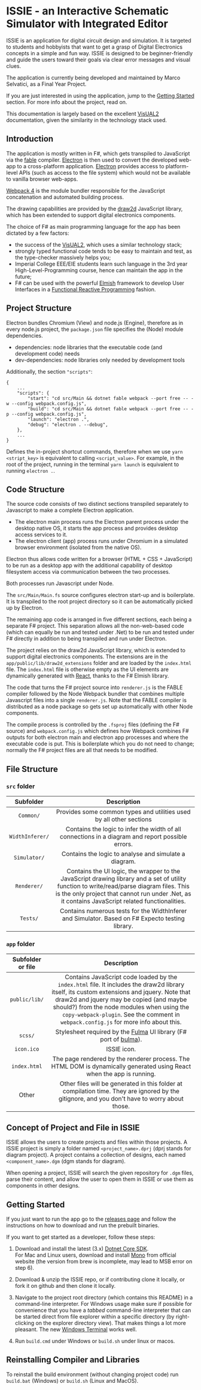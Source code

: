 # ISSIE - an Interactive Schematic Simulator with Integrated Editor

ISSIE is an application for digital circuit design and simulation. It is targeted to students and hobbyists that want to get a grasp of Digital Electronics concepts in a simple and fun way. ISSIE is designed to be beginner-friendly and guide the users toward their goals via clear error messages and visual clues.

The application is currently being developed and maintained by Marco Selvatici, as a Final Year Project.

If you are just interested in using the application, jump to the [Getting Started](#getting-started) section. For more info about the project, read on.

This documentation is largely based on the excellent [VisUAL2](https://github.com/ImperialCollegeLondon/Visual2) documentation, given the similarity in the technology stack used.

## Introduction

The application is mostly written in F#, which gets transpiled to JavaScript via the [fable](https://fable.io/) compiler. [Electron](https://www.electronjs.org/) is then used to convert the developed web-app to a cross-platform application. [Electron](electronjs.org) provides access to platform-level APIs (such as access to the file system) which would not be available to vanilla browser web-apps.

[Webpack 4](https://webpack.js.org/) is the module bundler responsible for the JavaScript concatenation and automated building process.

The drawing capabilities are provided by the [draw2d](http://www.draw2d.org/draw2d/) JavaScript library, which has been extended to support digital electronics components.

The choice of F# as main programming language for the app has been dictated by a few factors:

* the success of the [VisUAL2](https://github.com/ImperialCollegeLondon/Visual2), which uses a similar technology stack;
* strongly typed functional code tends to be easy to maintain and test, as the type-checker massively helps you;
* Imperial College EEE/EIE students learn such language in the 3rd year High-Level-Programming course, hence can maintain the app in the future;
* F# can be used with the powerful [Elmish](https://elmish.github.io/elmish/) framework to develop User Interfaces in a [Functional Reactive Programming](https://en.wikipedia.org/wiki/Functional_reactive_programming) fashion.

## Project Structure

Electron bundles Chromium (View) and node.js (Engine), therefore as in every node.js project, the `package.json` file specifies the (Node) module dependencies.

* dependencies: node libraries that the executable code (and development code) needs
* dev-dependencies: node libraries only needed by development tools

Additionally, the section `"scripts"`:
```
{
    ...
    "scripts": {
        "start": "cd src/Main && dotnet fable webpack --port free -- -w --config webpack.config.js",
        "build": "cd src/Main && dotnet fable webpack --port free -- -p --config webpack.config.js",
        "launch": "electron .",
        "debug": "electron . --debug",
    },
    ...
}
```
Defines the in-project shortcut commands, therefore when we use `yarn <stript_key>` is equivalent to calling `<script_value>`. For example, in the root of the project, running in the terminal `yarn launch` is equivalent to running `electron .`.

## Code Structure

The source code consists of two distinct sections transpiled separately to Javascript to make a complete Electron application.

* The electron main process runs the Electron parent process under the desktop native OS, it starts the app process and provides desktop access services to it.
* The electron client (app) process runs under Chromium in a simulated browser environment (isolated from the native OS).

Electron thus allows code written for a browser (HTML + CSS + JavaScript) to be run as a desktop app with the additional capability of desktop filesystem access via communication between the two processes.

Both processes run Javascript under Node.

The `src/Main/Main.fs` source configures electron start-up and is boilerplate. It is transpiled to the root project directory so it can be automatically picked up by Electron.

The remaining app code is arranged in five different sections, each being a separate F# project. This separation allows all the non-web-based code (which can equally be run and tested under .Net) to be run and tested under F# directly in addition to being transpiled and run under Electron.

The project relies on the draw2d JavaScript library, which is extended to support digital electronics components. The extensions are in the `app/public/lib/draw2d_extensions` folder and are loaded by the `index.html` file. The `index.html` file is otherwise empty as the UI elements are dynamically generated with [React](https://reactjs.org/), thanks to the F# Elmish library.

The code that turns the F# project source into `renderer.js` is the FABLE compiler followed by the Node Webpack bundler that combines multiple Javascript files into a single `renderer.js`. Note that the FABLE compiler is distributed as a node package so gets set up automatically with other Node components.

The compile process is controlled by the `.fsproj` files (defining the F# source) and `webpack.config.js` which defines how Webpack combines F# outputs for both electron main and electron app processes and where the executable code is put. This is boilerplate which you do not need to change; normally the F# project files are all that needs to be modified.

## File Structure

### `src` folder

|   Subfolder   |                                             Description                                            |
|:------------:|:--------------------------------------------------------------------------------------------------:|
| `Common/`       | Provides some common types and utilities used by all other sections                                |
| `WidthInferer/` | Contains the logic to infer the width of all connections in a diagram and report possible errors. |
| `Simulator/`    | Contains the logic to analyse and simulate a diagram.                                              |
| `Renderer/`     | Contains the UI logic, the wrapper to the JavaScript drawing library and a set of utility function to write/read/parse diagram files. This is the only project that cannot run under .Net, as it contains JavaScript related functionalities. |
| `Tests/`        | Contains numerous tests for the WidthInferer and Simulator. Based on F# Expecto testing library. |


### `app` folder

| Subfolder or file |                                                                                                                                                          Description                                                                                                                                                          |
|:-----------------:|:-----------------------------------------------------------------------------------------------------------------------------------------------------------------------------------------------------------------------------------------------------------------------------------------------------------------------------:|
| `public/lib/`     | Contains JavaScript code loaded by the `index.html` file. It includes the draw2d library itself, its custom extensions and jquery. Note that draw2d and jquery may be copied (and maybe should?) from the node modules when using the `copy-webpack-plugin`. See the comment in `webpack.config.js` for more info about this. |
| `scss/`           | Stylesheet required by the [Fulma](https://fulma.github.io/Fulma/) UI library (F# port of [bulma](https://bulma.io/)).                                                                                                                                                                                                        |
| `icon.ico`        | ISSIE icon.                                                                                                                                                                                                                                                                                                                  |
| `index.html`      | The page rendered by the renderer process. The HTML DOM is dynamically generated using React when the app is running.                                                                                                                                                                                                         |
| Other             | Other files will be generated in this folder at compilation time. They are ignored by the gitignore, and you don't have to worry about those.                                                                                                                                                                                 |

## Concept of Project and File in ISSIE

ISSIE allows the users to create projects and files within those projects. A ISSIE project is simply a folder named `<project_name>.dprj` (dprj stands for diagram project). A project contains a collection of designs, each named `<component_name>.dgm` (dgm stands for diagram).

When opening a project, ISSIE will search the given repository for `.dgm` files, parse their content, and allow the user to open them in ISSIE or use them as components in other designs.

## Getting Started

If you just want to run the app go to the [releases page](https://github.com/tomcl/ISSIE/releases) and follow the instructions on how to download and run the prebuilt binaries.

If you want to get started as a developer, follow these steps:

1. Download and install the latest (3.x) [Dotnet Core SDK](https://www.microsoft.com/net/learn/get-started).  
For Mac and Linux users, download and install [Mono](http://www.mono-project.com/download/stable/) from official website (the version from brew is incomplete, may lead to MSB error on step 6).

2. Download & unzip the ISSIE repo, or if contributing clone it locally, or fork it on github and then clone it locally.

3. Navigate to the project root directory (which contains this README) in a command-line interpreter. For Windows usage make sure if possible for convenience that you have a _tabbed_ command-line interpreter that can be started direct from file explorer within a specific directory (by right-clicking on the explorer directory view). That makes things a lot more pleasant. The new [Windows Terminal](https://github.com/microsoft/terminal) works well.

4. Run `build.cmd` under Windows or `build.sh` under linux or macos.

## Reinstalling Compiler and Libraries

To reinstall the build environment (without changing project code) run `build.bat` (Windows) or `build.sh` (Linux and MacOS).

